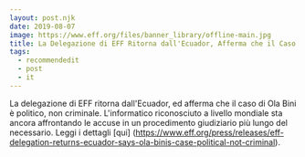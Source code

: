 ```yaml
---
layout: post.njk
date: 2019-08-07
image: https://www.eff.org/files/banner_library/offline-main.jpg
title: La Delegazione di EFF Ritorna dall'Ecuador, Afferma che il Caso di Ola Bini è Politico, non Criminale
tags:
  - recommendedit
  - post
  - it
---
```

La delegazione di EFF ritorna dall'Ecuador, ed afferma che il caso di Ola Bini è politico, non criminale. L'informatico riconosciuto a livello mondiale sta ancora affrontando le accuse in un procedimento giudiziario più lungo del necessario. Leggi i dettagli [qui] (https://www.eff.org/press/releases/eff-delegation-returns-ecuador-says-ola-binis-case-political-not-criminal).

